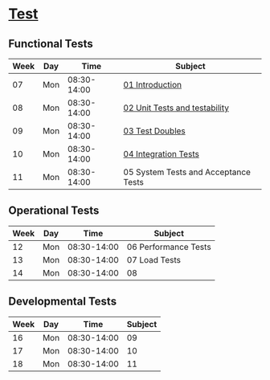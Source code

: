# [Test](https://datsoftlyngby.github.io/soft2020spring/TST/)

## Functional Tests

| Week | Day | Time        | Subject                                             |
| ---- | --- | ----------- | --------------------------------------------------- |
| 07   | Mon | 08:30-14:00 | [01 Introduction](Functional/day1.md)               |
| 08   | Mon | 08:30-14:00 | [02 Unit Tests and testability](Functional/day2.md) |
| 09   | Mon | 08:30-14:00 | [03 Test Doubles](Functional/day3.md)               |
| 10   | Mon | 08:30-14:00 | [04 Integration Tests](Functional/day4.md)          |
| 11   | Mon | 08:30-14:00 | 05 System Tests and Acceptance Tests                |

## Operational Tests

| Week | Day | Time        | Subject              |
| ---- | --- | ----------- | -------------------- |
| 12   | Mon | 08:30-14:00 | 06 Performance Tests |
| 13   | Mon | 08:30-14:00 | 07 Load Tests        |
| 14   | Mon | 08:30-14:00 | 08                   |

## Developmental Tests

| Week | Day | Time        | Subject |
| ---- | --- | ----------- | ------- |
| 16   | Mon | 08:30-14:00 | 09      |
| 17   | Mon | 08:30-14:00 | 10      |
| 18   | Mon | 08:30-14:00 | 11      |
